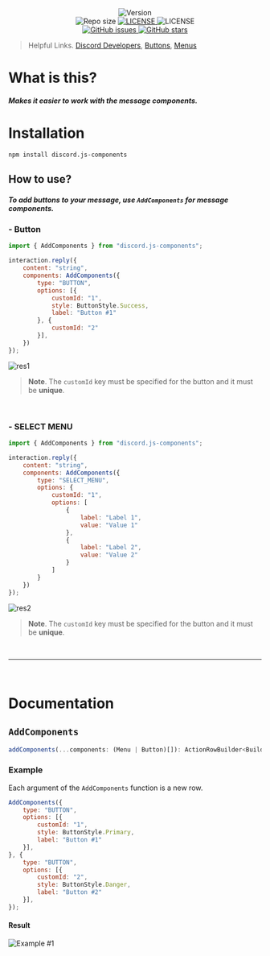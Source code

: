 <div align="center">
    <img alt="Version" src="https://img.shields.io/github/package-json/v/Inadequado4192/discord.js-components?style=for-the-badge&logo=appveyor" />
    <br>
    <img alt="Repo size" src="https://img.shields.io/github/repo-size/Inadequado4192/discord.js-components?style=for-the-badge&logo=appveyor" />
    <a href="https://github.com/Inadequado4192/discord.js-components/blob/main/LICENSE">
    <img alt="LICENSE" src="https://img.shields.io/github/license/Inadequado4192/discord.js-components?style=for-the-badge&logo=appveyor" />
    </a>
    <img alt="LICENSE" src="https://img.shields.io/github/languages/top/Inadequado4192/discord.js-components?style=for-the-badge&logo=appveyor" />
    </a>
    <br>
    <a href="https://github.com/Inadequado4192/discord.js-components/issues">
        <img alt="GitHub issues" src="https://img.shields.io/github/issues/Inadequado4192/discord.js-components?style=for-the-badge&logo=appveyor">
    </a>
    <a href="https://github.com/Inadequado4192/discord.js-components/stargazers">
        <img alt="GitHub stars" src="https://img.shields.io/github/stars/Inadequado4192/discord.js-components?style=for-the-badge&logo=appveyor">
    </a>
</div>



> Helpful Links.
> [Discord Developers](https://discord.com/developers/docs/interactions/message-components), [Buttons](https://discordjs.guide/interactions/buttons.html#component-collectors), [Menus](https://discordjs.guide/interactions/select-menus.html#component-collectors)

# What is this?

##### Makes it easier to work with the message components.

# Installation

`npm install discord.js-components`

## How to use?

##### To add buttons to your message, use `AddComponents` for message components.
### - Button
```js
import { AddComponents } from "discord.js-components";

interaction.reply({
    content: "string",
    components: AddComponents({
        type: "BUTTON",
        options: [{
            customId: "1",
            style: ButtonStyle.Success,
            label: "Button #1"
        }, {
            customId: "2"
        }],
    })
});
```
![res1](https://cdn.discordapp.com/attachments/543096648046346241/875357571135971328/unknown.png)
> **Note**.
> The `customId` key must be specified for the button and it must be **unique**.

&ensp;
### - SELECT MENU
```js
import { AddComponents } from "discord.js-components";

interaction.reply({
    content: "string",
    components: AddComponents({
        type: "SELECT_MENU",
        options: {
            customId: "1",
            options: [
                {
                    label: "Label 1",
                    value: "Value 1"
                },
                {
                    label: "Label 2",
                    value: "Value 2"
                }
            ]
        }
    })
});
```
![res2](https://cdn.discordapp.com/attachments/543096648046346241/875358038545010708/unknown.png)
> **Note**.
> The `customId` key must be specified for the button and it must be **unique**.

&ensp;

---

&ensp;

# Documentation
## `AddComponents`
```ts
addComponents(...components: (Menu | Button)[]): ActionRowBuilder<Builder>[];
```

### Example
Each argument of the `AddComponents` function is a new row.
```js
AddComponents({
    type: "BUTTON",
    options: [{
        customId: "1",
        style: ButtonStyle.Primary,
        label: "Button #1"
    }],
}, {
    type: "BUTTON",
    options: [{
        customId: "2",
        style: ButtonStyle.Danger,
        label: "Button #2"
    }],
});
```
#### Result
![Example #1](https://cdn.discordapp.com/attachments/543096648046346241/875353189094936576/unknown.png)